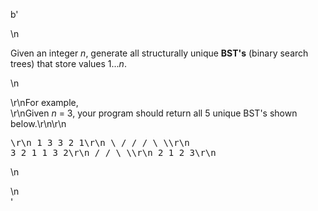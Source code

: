 b'<div class="question-description">\n<p><p>Given an integer <i>n</i>, generate all structurally unique <b>BST\'s</b> (binary search trees) that store values 1...<i>n</i>.</p>\n<p>\r\nFor example,<br/>\r\nGiven <i>n</i> = 3, your program should return all 5 unique BST\'s shown below.\r\n\r\n<pre>\r\n   1         3     3      2      1\r\n    \\       /     /      / \\      \\\r\n     3     2     1      1   3      2\r\n    /     /       \\                 \\\r\n   2     1         2                 3\r\n</pre>\n</p></p>\n</div>'
